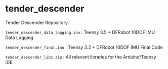 # tender_descender
Tender Descender Repository

`tender_descender_data_logging.ino` : Teensy 3.5 + DFRobot 10DOF IMU Data Logging

`tender_descender_final.ino` : Teensy 3.2 + DFRobot 10DOF IMU Final Code

`tender_descender_libs.zip` : All relevant libraries for the Arduino/Teensy IDE.
